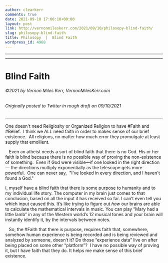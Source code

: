 ```yaml
---
author: clearkerr
comments: true
date: 2021-09-10 17:00:10+00:00
layout: post
link: http://vernonmileskerr.com/2021/09/10/philosopy-blind-faith/
slug: philosopy-blind-faith
title: Philosopy  |  Blind Faith
wordpress_id: 4968
---
```


* * *







* * *





# Blind Faith




###### ©2021 by Vernon Miles Kerr, VernonMilesKerr.com




###### Originally posted to Twitter in rough draft on 09/10/2021





* * *







One doesn't need Religiosity or Organized Religion to have #Faith and #Belief.  I think we ALL need faith in order to makes sense of our brief existence.  All religions, no matter how much error they promulgate at least supply that emollient.




   Even an atheist needs a sort of blind faith that there is no God. His or her faith is blind because there is no possible way of proving the non-existence of something.  Even if God were visible—if one looked in the right direction— the directions multiply exponentially as the telescope gets more powerful.  One can never say,  "I've looked in every direction, and I haven't found a God."




I, myself have a blind faith that there is some purpose to humanity and to my individual life story. The computer in my brain just comes to that conclusion, based on all the input it has received so far. I can’t even tell you which input caused this. It’s like trying to figure out _how_ our brains are able to calculate the mathematical intervals in music. You can play “Mary had a little lamb” in any of the Western world’s 12 musical tones and your brain will instantly identify it, by the intervals between notes.




   So, the #Faith that there is purpose, requires faith that, somewhere, somehow human experience is being recorded and is being reviewed and analyzed by someone, doesn’t it? Do those “experience data” live on after being placed on some other “platform”?  I have no possible way of proving it, but I have faith that they do. It helps me make sense of this brief existence.
